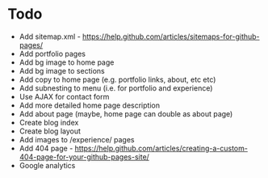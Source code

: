 # Todo

- Add sitemap.xml - https://help.github.com/articles/sitemaps-for-github-pages/
- Add portfolio pages
- Add bg image to home page
- Add bg image to sections
- Add copy to home page (e.g. portfolio links, about, etc etc)
- Add subnesting to menu (i.e. for portfolio and experience)
- Use AJAX for contact form
- Add more detailed home page description
- Add about page (maybe, home page can double as about page)
- Create blog index
- Create blog layout
- Add images to /experience/ pages
- Add 404 page - https://help.github.com/articles/creating-a-custom-404-page-for-your-github-pages-site/
- Google analytics